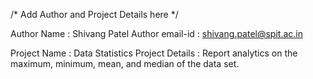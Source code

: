 /* Add Author and Project Details here */

Author Name : Shivang Patel
Author email-id : shivang.patel@spit.ac.in

Project Name : Data Statistics
Project Details : Report analytics on the maximum, minimum, mean, and median of the data set.